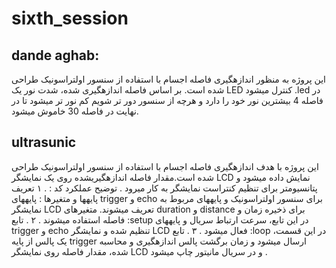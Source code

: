 # sixth_session
## dande aghab:
این پروژه به منظور اندازهگیری فاصله اجسام با استفاده از سنسور اولتراسونیک طراحی شده است. بر اساس فاصله اندازهگیری
شده، شدت نور یک LED کنترل میشود .led در فاصله 4 بیشترین نور خود را دارد و هرچه از سنسور دور تر شویم کم نور تر میشود تا در نهایت در فاصله 30 خاموش میشود.
## ultrasunic
این پروژه با هدف اندازهگیری فاصله اجسام با استفاده از سنسور اولتراسونیک طراحی شده است.مقدار فاصله اندازهگیریشده روی یک نمایشگر LCD نمایش داده میشود و پتانسیومتر برای تنظیم کنتراست نمایشگر به کار میرود .
توضیح عملکرد کد : . ۱ تعریف پایهها و متغیرها : پایههای trigger و echo برای سنسور اولتراسونیک و پایههای مربوط به نمایشگر LCD تعریف
میشوند. متغیرهای duration و distance برای ذخیره زمان و فاصله استفاده میشوند . ۲ . تابع :setup در این تابع، سرعت ارتباط سریال و پایههای trigger و echo تنظیم شده و نمایشگر LCD فعال
میشود . ۳ . تابع :loop در این قسمت، یک پالس از پایه trigger ارسال میشود و زمان برگشت پالس اندازهگیری و
محاسبه شده، مقدار فاصله روی نمایشگر LCD و در سریال مانیتور چاپ میشود .
